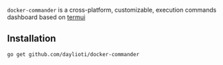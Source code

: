
<code>docker-commander</code> is a cross-platform, customizable, execution commands dashboard based on <a href="https://github.com/gizak/termui">termui</a>

<h2>Installation</h2>

<code>go get github.com/daylioti/docker-commander</code>
